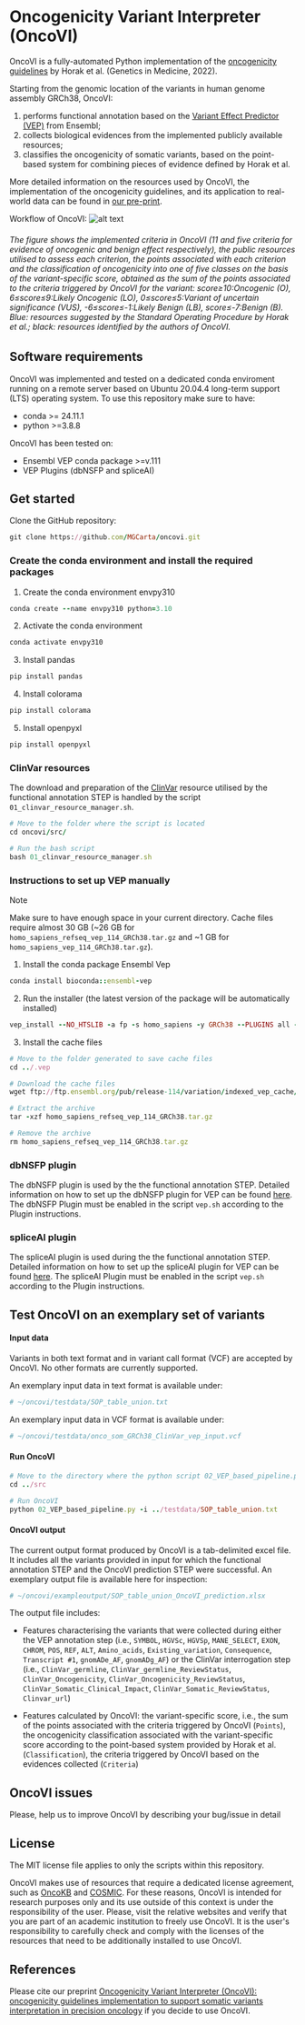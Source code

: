 # Oncogenicity Variant Interpreter (OncoVI)
OncoVI is a fully-automated Python implementation of the [oncogenicity guidelines](https://pubmed.ncbi.nlm.nih.gov/35101336/) by Horak et al. (Genetics in Medicine, 2022). 

Starting from the genomic location of the variants in human genome assembly GRCh38, OncoVI:
1. performs functional annotation based on the [Variant Effect Predictor (VEP)](https://www.ensembl.org/info/docs/tools/vep/index.html) from Ensembl;
2. collects biological evidences from the implemented publicly available resources;
3. classifies the oncogenicity of somatic variants, based on the point-based system for combining pieces of evidence defined by Horak et al.

More detailed information on the resources used by OncoVI, the implementation of the oncogenicity guidelines, and its application to real-world data can be found in [our pre-print](https://www.medrxiv.org/content/10.1101/2024.10.10.24315072v1).

Workflow of OncoVI: 
![alt text][logo]

[logo]: https://github.com/MGCarta/oncovi/blob/main/figures/oncovi_v2.JPG "Logo Title Text 2"

###### The figure shows the implemented criteria in OncoVI (11 and five criteria for evidence of oncogenic and benign effect respectively), the public resources utilised to assess each criterion, the points associated with each criterion and the classification of oncogenicity into one of five classes on the basis of the variant-specific score, obtained as the sum of the points associated to the criteria triggered by OncoVI for the variant: score≥10:Oncogenic (O), 6≤score≤9:Likely Oncogenic (LO), 0≤score≤5:Variant of uncertain significance (VUS), -6≤score≤-1:Likely Benign (LB), score≤-7:Benign (B). Blue: resources suggested by the Standard Operating Procedure by Horak et al.; black: resources identified by the authors of OncoVI.

## Software requirements
OncoVI was implemented and tested on a dedicated conda enviroment running on a remote server based on Ubuntu 20.04.4 long-term support (LTS) operating system. To use this repository make sure to have:

* conda >= 24.11.1
* python >=3.8.8

OncoVI has been tested on:
* Ensembl VEP conda package >=v.111
* VEP Plugins (dbNSFP and spliceAI)

## Get started
Clone the GitHub repository:
```rb
git clone https://github.com/MGCarta/oncovi.git
```

### Create the conda environment and install the required packages
1. Create the conda environment envpy310
```rb
conda create --name envpy310 python=3.10
```
2. Activate the conda environment
```rb
conda activate envpy310
```
3. Install pandas
```rb
pip install pandas
```
4. Install colorama
```rb
pip install colorama
```
5. Install openpyxl
```rb
pip install openpyxl
```

### ClinVar resources
The download and preparation of the [ClinVar](https://www.ncbi.nlm.nih.gov/clinvar/) resource utilised by the functional annotation STEP is handled by the script ```01_clinvar_resource_manager.sh```.
```rb
# Move to the folder where the script is located
cd oncovi/src/
```
```rb
# Run the bash script
bash 01_clinvar_resource_manager.sh
```

### Instructions to set up VEP manually
> [!NOTE]
Make sure to have enough space in your current directory. Cache files require almost 30 GB (~26 GB for ```homo_sapiens_refseq_vep_114_GRCh38.tar.gz``` and ~1 GB for ```homo_sapiens_vep_114_GRCh38.tar.gz```).

1. Install the conda package Ensembl Vep 
```rb
conda install bioconda::ensembl-vep
```
2. Run the installer (the latest version of the package will be automatically installed)
```rb
vep_install --NO_HTSLIB -a fp -s homo_sapiens -y GRCh38 --PLUGINS all -c '../.vep' -r '../.vep/Plugins/'
```
3. Install the cache files
```rb
# Move to the folder generated to save cache files
cd ../.vep
```
```rb
# Download the cache files
wget ftp://ftp.ensembl.org/pub/release-114/variation/indexed_vep_cache/homo_sapiens_refseq_vep_114_GRCh38.tar.gz
```
```rb
# Extract the archive
tar -xzf homo_sapiens_refseq_vep_114_GRCh38.tar.gz
```
```rb
# Remove the archive
rm homo_sapiens_refseq_vep_114_GRCh38.tar.gz
```

### dbNSFP plugin
The dbNSFP plugin is used by the the functional annotation STEP. Detailed information on how to set up the dbNSFP plugin for VEP can be found [here](https://www.ensembl.org/info/docs/tools/vep/script/vep_plugins.html#dbnsfp). The dbNSFP Plugin must be enabled in the script ```vep.sh``` according to the Plugin instructions.

### spliceAI plugin
The spliceAI plugin is used during the the functional annotation STEP. Detailed information on how to set up the spliceAI plugin for VEP can be found [here](https://www.ensembl.org/info/docs/tools/vep/script/vep_plugins.html#spliceAI). The spliceAI Plugin must be enabled in the script ```vep.sh``` according to the Plugin instructions.  

## Test OncoVI on an exemplary set of variants

#### Input data
Variants in both text format and in variant call format (VCF) are accepted by OncoVI. No other formats are currently supported.

An exemplary input data in text format is available under:
```rb
# ~/oncovi/testdata/SOP_table_union.txt
```
An exemplary input data in VCF format is available under:
```rb
# ~/oncovi/testdata/onco_som_GRCh38_ClinVar_vep_input.vcf
```

#### Run OncoVI

```rb
# Move to the directory where the python script 02_VEP_based_pipeline.py is located
cd ../src
```
```rb
# Run OncoVI
python 02_VEP_based_pipeline.py -i ../testdata/SOP_table_union.txt
```

#### OncoVI output
The current output format produced by OncoVI is a tab-delimited excel file. It includes all the variants provided in input for which the functional annotation STEP and the OncoVI prediction STEP were successful. 
An exemplary output file is available here for inspection:
```rb
# ~/oncovi/exampleoutput/SOP_table_union_OncoVI_prediction.xlsx
```

The output file includes:
* Features characterising the variants that were collected during either the VEP annotation step (i.e., ```SYMBOL```,	```HGVSc```,	```HGVSp```,	```MANE_SELECT```,	```EXON```,	```CHROM```,	```POS```,	```REF```,	```ALT```,	```Amino_acids```,	```Existing_variation```,	```Consequence```,	```Transcript #1```,	```gnomADe_AF```,	```gnomADg_AF```) or the ClinVar interrogation step (i.e., ```ClinVar_germline```,	```ClinVar_germline_ReviewStatus```,	```ClinVar_Oncogenicity```,	```ClinVar_Oncogenicity_ReviewStatus```,	```ClinVar_Somatic_Clinical_Impact```,	```ClinVar_Somatic_ReviewStatus```,	```Clinvar_url```)
  
* Features calculated by OncoVI: the variant-specific score, i.e., the sum of the points associated with the criteria triggered by OncoVI (```Points```), the oncogenicity classification associated with the variant-specific score according to the point-based system provided by Horak et al. (```Classification```), the criteria triggered by OncoVI based on the evidences collected	(```Criteria```)

## OncoVI issues
Please, help us to improve OncoVI by describing your bug/issue in detail


## License
The MIT license file applies to only the scripts within this repository.

OncoVI makes use of resources that require a dedicated license agreement, such as [OncoKB](https://www.oncokb.org/terms) and [COSMIC](https://www.cosmickb.org/licensing/). 
For these reasons, OncoVI is intended for research purposes only and its use outside of this context is under the responsibility of the user. 
Please, visit the relative websites and verify that you are part of an academic institution to freely use OncoVI. 
It is the user's responsibility to carefully check and comply with the licenses of the resources that need to be additionally installed to use OncoVI.

## References
Please cite our preprint [Oncogenicity Variant Interpreter (OncoVI): oncogenicity guidelines implementation to support somatic variants interpretation in precision oncology](https://www.medrxiv.org/content/10.1101/2024.10.10.24315072v1) if you decide to use OncoVI.
